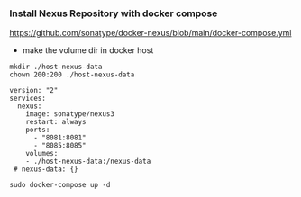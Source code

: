 ### Install Nexus Repository with docker compose
https://github.com/sonatype/docker-nexus/blob/main/docker-compose.yml
* make the volume dir in docker host
```
mkdir ./host-nexus-data
chown 200:200 ./host-nexus-data
```

```  
version: "2"
services:
  nexus:
    image: sonatype/nexus3
    restart: always
    ports:
      - "8081:8081"
      - "8085:8085"
    volumes:
    - ./host-nexus-data:/nexus-data
 # nexus-data: {}
```

```
sudo docker-compose up -d
```
